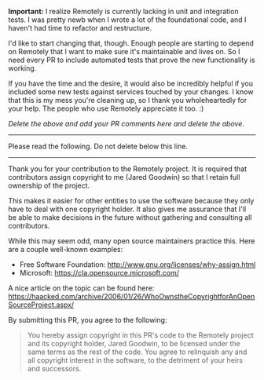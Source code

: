 **Important:** I realize Remotely is currently lacking in unit and integration tests.  I was pretty newb when I wrote a lot of the foundational code, and I haven't had time to refactor and restructure.

I'd like to start changing that, though. Enough people are starting to depend on Remotely that I want to make sure it's maintainable and lives on.  So I need every PR to include automated tests that prove the new functionality is working.

If you have the time and the desire, it would also be incredibly helpful if you included some new tests against services touched by your changes.  I know that this is my mess you're cleaning up, so I thank you wholeheartedly for your help.  The people who use Remotely appreciate it too. :)

*Delete the above and add your PR comments here and delete the above.*


---

Please read the following.  Do not delete below this line.

---

Thank you for your contribution to the Remotely project.  It is required that contributors assign copyright to me (Jared Goodwin) so that I retain full ownership of the project.

This makes it easier for other entities to use the software because they only have to deal with one copyright holder.  It also gives me assurance that I'll be able to make decisions in the future without gathering and consulting all contributors.

While this may seem odd, many open source maintainers practice this.  Here are a couple well-known examples:

- Free Software Foundation: http://www.gnu.org/licenses/why-assign.html
- Microsoft: https://cla.opensource.microsoft.com/

A nice article on the topic can be found here:  https://haacked.com/archive/2006/01/26/WhoOwnstheCopyrightforAnOpenSourceProject.aspx/

By submitting this PR, you agree to the following:

> You hereby assign copyright in this PR's code to the Remotely project and its copyright holder, Jared Goodwin, to be licensed under the same terms as the rest of the code.  You agree to relinquish any and all copyright interest in the software, to the detriment of your heirs and successors.
